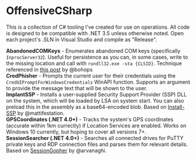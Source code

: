 # OffensiveCSharp
This is a collection of C# tooling I've created for use on operations. All code is designed to be compatible with .NET 3.5 unless otherwise noted. Open each project's .SLN in Visual Studio and compile as "Release".

**AbandonedCOMKeys** - Enumerates abandoned COM keys (specifically `InprocServer32`). Useful for persistence as you can, in some cases, write to the missing location and call with `rundll32.exe -sta {CLSID}`. Technique referenced in [this post](https://bohops.com/2018/06/28/abusing-com-registry-structure-clsid-localserver32-inprocserver32/) by @bohops  
**CredPhisher** - Prompts the current user for their credentials using the `CredUIPromptForWindowsCredentials` WinAPI function. Supports an argument to provide the message text that will be shown to the user.  
**ImplantSSP** - Installs a user-supplied Security Support Provider (SSP) DLL on the system, which will be loaded by LSA on system start. You can also preload this in the assembly as a base64-encoded blob. Based on [Install-SSP](https://powersploit.readthedocs.io/en/latest/Persistence/Install-SSP/) by @mattifestation.  
**GPSCoordinates (.NET 4.0+)** - Tracks the system's GPS coordinates (accurate within 1km currectly) if Location Services are enabled. Works on Windows 10 currently, but hoping to cover all versions 7+.  
**SessionSearcher (.NET 4.0+)** - Searches all connected drives for PuTTY private keys and RDP connection files and parses them for relevant details. Based on [SessionGopher](https://github.com/Arvanaghi/SessionGopher) by @arvanaghi.  
